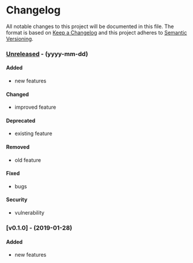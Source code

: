 # Changelog

All notable changes to this project will be documented in this file.
The format is based on [Keep a Changelog](http://keepachangelog.com/en/1.0.0/)
and this project adheres to [Semantic Versioning](http://semver.org/spec/v2.0.0.html).

### [Unreleased] - (yyyy-mm-dd)
#### Added
- new features

#### Changed
- improved feature

#### Deprecated
- existing feature

#### Removed
- old feature

#### Fixed
- bugs

#### Security
- vulnerability

### [v0.1.0] - (2019-01-28)
#### Added
- new features


[Unreleased]: https://github.com/vikash-kothary/generator-open-source-docs/compare/v0.0.0...HEAD